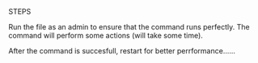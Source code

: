 STEPS



Run the file as an admin to ensure that the command runs perfectly. 
The command will perform some actions (will take some time). 

After the command is succesfull, restart for better perrformance......
